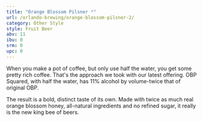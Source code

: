 ```yaml
---
title: "Orange Blossom Pilsner ²"
url: /orlando-brewing/orange-blossom-pilsner-2/
category: Other Style
style: Fruit Beer
abv: 11
ibu: 0
srm: 0
upc: 0
---
```

When you make a pot of coffee, but only use half the water, you get some pretty rich coffee. That's the approach we took with our latest offering. OBP Squared, with half the water, has 11% alcohol by volume-twice that of original OBP.

The result is a bold, distinct taste of its own. Made with twice as much real orange blossom honey, all-natural ingredients and no refined sugar, it really is the new king bee of beers.
